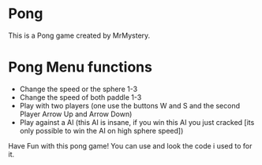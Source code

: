 # Pong

This is a Pong game created by MrMystery.

# Pong Menu functions
- Change the speed or the sphere 1-3
- Change the speed of both paddle 1-3
- Play with two players (one use the buttons W and S and the second Player Arrow Up and Arrow Down)
- Play against a AI (this AI is insane, if you win this AI you just cracked [its only possible to win the AI on high sphere speed])

Have Fun with this pong game!
You can use and look the code i used to for it.
